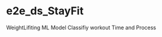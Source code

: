 e2e_ds_StayFit
==============================

WeightLifiting ML Model Classifiy workout Time and Process
